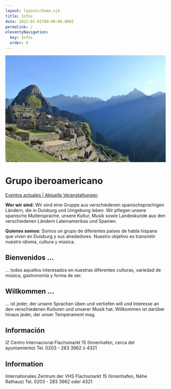 ```yaml
---
layout: layouts/home.njk
title: Infos
date: 2022-01-01T00:00:00.000Z
permalink: /
eleventyNavigation:
  key: Infos
  order: 0
---
```


![Peruanische Berglandschaft](/static/img/peru.jpg)
# Grupo iberoamericano

[Eventos actuales | Aktuelle Veranstaltungen](/veranstaltungen)

**Wer wir sind:** Wir sind eine Gruppe aus verschiedenen spanischsprachigen Ländern, die in Duisburg und Umgebung leben. Wir pflegen unsere spanische Muttersprache, unsere Kultur, Musik sowie Landeskunde aus den verschiedenen Ländern Lateinamerikas und Spanien.

**Quienes somos:** Somos un grupo de diferentes paises de habla hispana que viven en Duisburg y sus alrededores. Nuestro objetivo es transmitir nuestro idioma, cultura y música.


## Bienvenidos ...
... todos aquellos interesados en nuestras diferentes culturas, variedad de música, gastronomía y forma de ser.

## Willkommen ...
... ist jeder, der unsere Sprachen üben und vertiefen will und Interesse an den verschiedenen Kulturen und unserer Musik hat. Willkommen ist darüber hinaus jeder, der unser Temperament mag.

## Información

IZ Centro Internacional
Flachsmarkt 15
(Innenhafen, cerca del ayuntamiento)
Tel. 0203 - 283 3962 ó 4321

## Information

Internationales Zentrum der VHS
Flachsmarkt 15
(Innenhafen, Nähe Rathaus)
Tel. 0203 - 283 3962 oder 4321